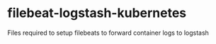# filebeat-logstash-kubernetes
Files required to setup filebeats to forward container logs to logstash 
